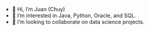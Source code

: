 - 👋 Hi, I’m Juan (Chuy)
- 👀 I’m interested in Java, Python, Oracle, and SQL.
- 💞️ I’m looking to collaborate on data science projects.

<!---
jjs-astaroth/jjs-astaroth is a ✨ special ✨ repository because its `README.md` (this file) appears on your GitHub profile.
You can click the Preview link to take a look at your changes.
--->
